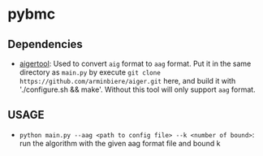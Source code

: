 # pybmc

## Dependencies

* [aigertool](https://github.com/arminbiere/aiger): Used to convert `aig` format to `aag` format. Put it in the same directory as `main.py` by execute `git clone https://github.com/arminbiere/aiger.git` here, and build it with './configure.sh && make'. Without this tool will only support `aag` format.
## USAGE

* `python main.py --aag <path to config file> --k <number of bound>`: run the algorithm with the given aag format file and bound k